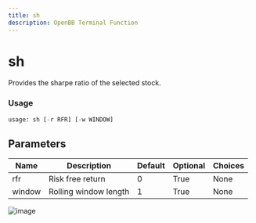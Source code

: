 ```yaml
---
title: sh
description: OpenBB Terminal Function
---
```


# sh

Provides the sharpe ratio of the selected stock.

### Usage 
```python
usage: sh [-r RFR] [-w WINDOW]
```

## Parameters

| Name | Description | Default | Optional | Choices |
| ---- | ----------- | ------- | -------- | ------- |
| rfr | Risk free return | 0 | True | None |
| window | Rolling window length | 1 | True | None |


![image](https://user-images.githubusercontent.com/75195383/163530426-77abe5ac-9c21-43e5-a975-5a37c7eb452f.png)

